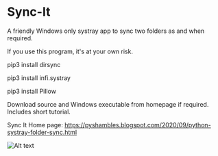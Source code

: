# Sync-It
A friendly Windows only systray app to sync two folders as and when required.

If you use this program, it's at your own risk.

pip3 install dirsync

pip3 install infi.systray

pip3 install Pillow

Download source and Windows executable from homepage if required.
Includes short tutorial.

Sync It Home page:
https://pyshambles.blogspot.com/2020/09/python-systray-folder-sync.html

![Alt text](https://1.bp.blogspot.com/-hBBpQwG5a4g/X2yhGU24smI/AAAAAAAABM8/ZDB5VXfDPZExWNUl7DqG4WABcvXQG3TywCLcBGAsYHQ/s281/python-sync-it-v060-profiles-menu.jpg)
